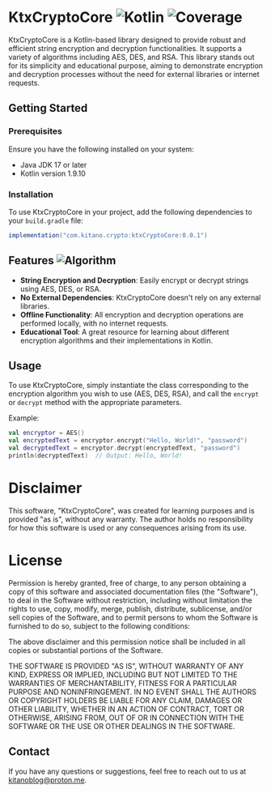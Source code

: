 # KtxCryptoCore  ![Kotlin](https://img.shields.io/badge/KOTLIN-1.9-purple) ![Coverage](https://img.shields.io/badge/Coverage-94-green)

KtxCryptoCore is a Kotlin-based library designed to provide robust and efficient string encryption and decryption functionalities. It supports a variety of algorithms including AES, DES, and RSA. This library stands out for its simplicity and educational purpose, aiming to demonstrate encryption and decryption processes without the need for external libraries or internet requests.

## Getting Started

### Prerequisites

Ensure you have the following installed on your system:

- Java JDK 17 or later
- Kotlin version 1.9.10

### Installation

To use KtxCryptoCore in your project, add the following dependencies to your `build.gradle` file:

```gradle
implementation("com.kitano.crypto:ktxCryptoCore:0.0.1")
```

## Features ![Algorithm](https://img.shields.io/badge/Algorithm-RSA/AES/DES-red) 

- **String Encryption and Decryption**: Easily encrypt or decrypt strings using AES, DES, or RSA.
- **No External Dependencies**: KtxCryptoCore doesn't rely on any external libraries.
- **Offline Functionality**: All encryption and decryption operations are performed locally, with no internet requests.
- **Educational Tool**: A great resource for learning about different encryption algorithms and their implementations in Kotlin.

## Usage

To use KtxCryptoCore, simply instantiate the class corresponding to the encryption algorithm you wish to use (AES, DES, RSA), and call the `encrypt` or `decrypt` method with the appropriate parameters.

Example:

```kotlin
val encryptor = AES()
val encryptedText = encryptor.encrypt("Hello, World!", "password")
val decryptedText = encryptor.decrypt(encryptedText, "password")
println(decryptedText)  // Output: Hello, World!
```

# Disclaimer

This software, "KtxCryptoCore", was created for learning purposes and is provided "as is", without any warranty. The author holds no responsibility for how this software is used or any consequences arising from its use.

# License

Permission is hereby granted, free of charge, to any person obtaining a copy of this software and associated documentation files (the "Software"), to deal in the Software without restriction, including without limitation the rights to use, copy, modify, merge, publish, distribute, sublicense, and/or sell copies of the Software, and to permit persons to whom the Software is furnished to do so, subject to the following conditions:

The above disclaimer and this permission notice shall be included in all copies or substantial portions of the Software.

THE SOFTWARE IS PROVIDED "AS IS", WITHOUT WARRANTY OF ANY KIND, EXPRESS OR IMPLIED, INCLUDING BUT NOT LIMITED TO THE WARRANTIES OF MERCHANTABILITY, FITNESS FOR A PARTICULAR PURPOSE AND NONINFRINGEMENT. IN NO EVENT SHALL THE AUTHORS OR COPYRIGHT HOLDERS BE LIABLE FOR ANY CLAIM, DAMAGES OR OTHER LIABILITY, WHETHER IN AN ACTION OF CONTRACT, TORT OR OTHERWISE, ARISING FROM, OUT OF OR IN CONNECTION WITH THE SOFTWARE OR THE USE OR OTHER DEALINGS IN THE SOFTWARE.

## Contact

If you have any questions or suggestions, feel free to reach out to us at [kitanoblog@proton.me](mailto:kitanoblog@proton.me).
